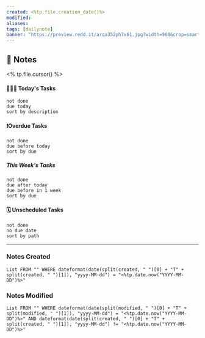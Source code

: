 ```yaml
---
created: <%tp.file.creation_date()%> 
modified: 
aliases: 
tags: [dailynote]
banner: "https://preview.redd.it/arqa352ph7x61.jpg?width=960&crop=smart&auto=webp&s=84f9245d607b029667d5bfc4abf36547fc6213de"
---
```


## 📝 Notes

<% tp.file.cursor() %>

#### 👨🏻‍💻 Today's Tasks 
```tasks 
not done 
due today 
sort by description 
```

#### ❗️Overdue Tasks 
```tasks 
not done 
due before today 
sort by due 
```

##### This Week's Tasks 
```tasks 
not done 
due after today 
due before in 1 week 
sort by due 
``` 

#### 🗓️ Unscheduled Tasks 
```tasks 
not done 
no due date 
sort by path
```

---
### Notes Created

```dataview
List FROM "" WHERE dateformat(date(split(created, " ")[0] + "T" + split(created, " ")[1]), "yyyy-MM-dd") = "<%tp.date.now("YYYY-MM-DD")%>"
```

### Notes Modified

```dataview
List FROM "" WHERE dateformat(date(split(modified, " ")[0] + "T" + split(modified, " ")[1]), "yyyy-MM-dd") = "<%tp.date.now("YYYY-MM-DD")%>" AND dateformat(date(split(created, " ")[0] + "T" + split(created, " ")[1]), "yyyy-MM-dd") != "<%tp.date.now("YYYY-MM-DD")%>"
```
